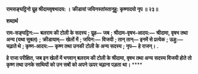 **रामसङ्घट्टिनो यॢह श्रीदामवृषभादय: ।** **क्रीडायां जयिनस्तांस्तानूहु: कृष्णादयो नृप ॥ २३॥** 

**शब्दार्थ** 

**राम-सङ्घट्टिन:—** **बलराम की टोली के सदस्य** **; यॢह—** **जब** **; श्रीदाम-वृषभ-आदय:—** **श्रीदामा, वृषभ तथा अन्य (यथा सुबल)** **;** **क्रीडायाम्—** **खेलों में** **; जयिन:—** **विजयी** **; तान् तान्—** **इनमें से प्रत्येक** **; ऊहु:—** **चढ़ाते थे** **; कृष्ण-आदय:—** **कृष्ण तथा उनकी** **टोली के अन्य सदस्य** **; नृप—** **हे राजन्।** **.** 

**हे राजा परीक्षित, जब इन खेलों में भगवान् बलराम की टोली के श्रीदामा, वृषभ तथा अन्य** **सदस्य विजयी होते तो कृष्ण तथा उनके साथियों को उन सबों को अपने ऊपर चढ़ाना पड़ता** **था।** **** 